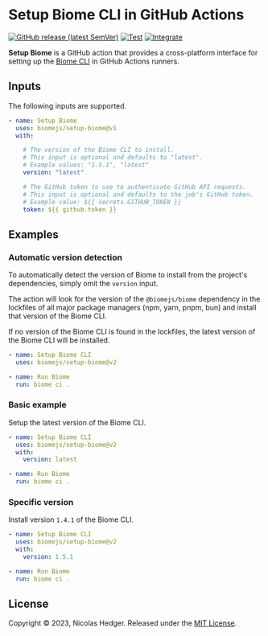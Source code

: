 # Setup Biome CLI in GitHub Actions

[![GitHub release (latest SemVer)](https://img.shields.io/github/v/release/biomejs/setup-biome?label=latest&logo=github)](https://github.com/marketplace/actions/setup-biome)
[![Test](https://github.com/biomejs/setup-biome/actions/workflows/test.yaml/badge.svg)](https://github.com/biomejs/setup-biome/actions/workflows/test.yaml)
[![Integrate](https://github.com/biomejs/setup-biome/actions/workflows/integrate.yaml/badge.svg)](https://github.com/biomejs/setup-biome/actions/workflows/integrate.yaml)

**Setup Biome** is a GitHub action that provides a cross-platform interface
for setting up the [Biome CLI](https://biomejs.dev) in GitHub
Actions runners.

## Inputs

The following inputs are supported.

```yaml
- name: Setup Biome
  uses: biomejs/setup-biome@v1
  with:

    # The version of the Biome CLI to install.
    # This input is optional and defaults to "latest".
    # Example values: "1.5.1", "latest"
    version: "latest"

    # The GitHub token to use to authenticate GitHub API requests.
    # This input is optional and defaults to the job's GitHub token.
    # Example value: ${{ secrets.GITHUB_TOKEN }}
    token: ${{ github.token }}
```

## Examples

### Automatic version detection

To automatically detect the version of Biome to install from the project's dependencies,
simply omit the `version` input.

The action will look for the version of the `@biomejs/biome` dependency in the lockfiles
of all major package managers (npm, yarn, pnpm, bun) and install that version of the Biome CLI.

If no version of the Biome CLI is found in the lockfiles, the latest version of the Biome CLI
will be installed.

```yaml
- name: Setup Biome CLI
  uses: biomejs/setup-biome@v2

- name: Run Biome
  run: biome ci .
```

### Basic example

Setup the latest version of the Biome CLI.

```yaml
- name: Setup Biome CLI
  uses: biomejs/setup-biome@v2
  with:
    version: latest

- name: Run Biome
  run: biome ci .
```

### Specific version

Install version `1.4.1` of the Biome CLI.

```yaml
- name: Setup Biome CLI
  uses: biomejs/setup-biome@v2
  with:
    version: 1.5.1

- name: Run Biome
  run: biome ci .
```

## License

Copyright © 2023, Nicolas Hedger. Released under the [MIT License](LICENSE.md).

